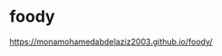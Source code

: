 # foody
<a href="https://monamohamedabdelaziz2003.github.io/foody/"> https://monamohamedabdelaziz2003.github.io/foody/</a>
